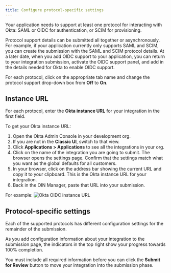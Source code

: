 ```yaml
---
title: Configure protocol-specific settings
---
```


Your application needs to support at least one protocol for interacting with Okta: SAML or OIDC for authentication, or SCIM for provisioning.

Protocol support details can be submitted all together or asynchronously. For example, if your application currently only supports SAML and SCIM, you can create the submission with the SAML and SCIM protocol details. At a later date, when you add OIDC support to your application, you can return to your integration submission, activate the OIDC support panel, and add in the details needed for Okta to enable OIDC support.

For each protocol, click on the appropriate tab name and change the protocol support drop-down box from **Off** to **On**.

## Instance URL

For each protocol, enter the **Okta instance URL** for your integration in the first field.

To get your Okta instance URL:

1. Open the Okta Admin Console in your development org.
1. If you are not in the **Classic UI**, switch to that view.
1. Click **Applications > Applications** to see all the integrations in your org.
1. Click on the name of the integration you are going to submit. The browser opens the settings page. Confirm that the settings match what you want as the global defaults for all customers.
1. In your browser, click on the address bar showing the current URL and copy it to your clipboard. This is the Okta instance URL for your integration.
1. Back in the OIN Manager, paste that URL into your submission.
  
  For example:
  ![Okta OIDC instance URL](/img/oin/isv-portal_okta-instance-url-oidc.png "Okta instance URL for an OIDC integration in the browser address bar")

<!--
1. Click the **General** tab.
1. Go to the **App Embed Link** section and copy the text in the Embed Link field:
   ![App Embed Link](/img/oin/isv-portal_app-embed-link.png "App Embed Link GUI in the Application settings")
1. Paste that value into your submission.
-->

## Protocol-specific settings

Each of the supported protocols has different configuration settings for the remainder of the submission.

<StackSelector snippet="submit" />

As you add configuration information about your integration to the submission page, the indicators in the top right show your progress towards 100% completion.

You must include all required information before you can click the **Submit for Review** button to move your integration into the submission phase.

<NextSectionLink/>

